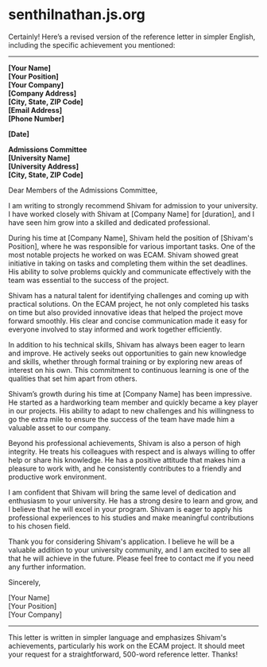 # senthilnathan.js.org
Certainly! Here’s a revised version of the reference letter in simpler English, including the specific achievement you mentioned:

---

**[Your Name]**  
**[Your Position]**  
**[Your Company]**  
**[Company Address]**  
**[City, State, ZIP Code]**  
**[Email Address]**  
**[Phone Number]**  

**[Date]**

**Admissions Committee**  
**[University Name]**  
**[University Address]**  
**[City, State, ZIP Code]**  

Dear Members of the Admissions Committee,

I am writing to strongly recommend Shivam for admission to your university. I have worked closely with Shivam at [Company Name] for [duration], and I have seen him grow into a skilled and dedicated professional.

During his time at [Company Name], Shivam held the position of [Shivam's Position], where he was responsible for various important tasks. One of the most notable projects he worked on was ECAM. Shivam showed great initiative in taking on tasks and completing them within the set deadlines. His ability to solve problems quickly and communicate effectively with the team was essential to the success of the project.

Shivam has a natural talent for identifying challenges and coming up with practical solutions. On the ECAM project, he not only completed his tasks on time but also provided innovative ideas that helped the project move forward smoothly. His clear and concise communication made it easy for everyone involved to stay informed and work together efficiently.

In addition to his technical skills, Shivam has always been eager to learn and improve. He actively seeks out opportunities to gain new knowledge and skills, whether through formal training or by exploring new areas of interest on his own. This commitment to continuous learning is one of the qualities that set him apart from others.

Shivam’s growth during his time at [Company Name] has been impressive. He started as a hardworking team member and quickly became a key player in our projects. His ability to adapt to new challenges and his willingness to go the extra mile to ensure the success of the team have made him a valuable asset to our company.

Beyond his professional achievements, Shivam is also a person of high integrity. He treats his colleagues with respect and is always willing to offer help or share his knowledge. He has a positive attitude that makes him a pleasure to work with, and he consistently contributes to a friendly and productive work environment.

I am confident that Shivam will bring the same level of dedication and enthusiasm to your university. He has a strong desire to learn and grow, and I believe that he will excel in your program. Shivam is eager to apply his professional experiences to his studies and make meaningful contributions to his chosen field.

Thank you for considering Shivam's application. I believe he will be a valuable addition to your university community, and I am excited to see all that he will achieve in the future. Please feel free to contact me if you need any further information.

Sincerely,

[Your Name]  
[Your Position]  
[Your Company]  

---

This letter is written in simpler language and emphasizes Shivam's achievements, particularly his work on the ECAM project. It should meet your request for a straightforward, 500-word reference letter.
Thanks!
